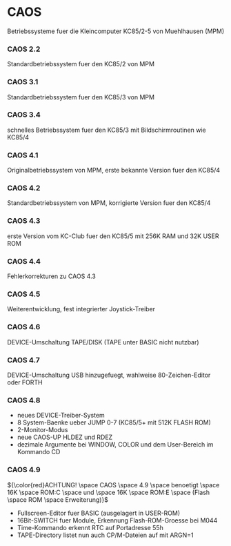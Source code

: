 # CAOS
 Betriebssysteme fuer die Kleincomputer KC85/2-5 von Muehlhausen (MPM)

### CAOS 2.2
Standardbetriebssystem fuer den KC85/2 von MPM

### CAOS 3.1
Standardbetriebssystem fuer den KC85/3 von MPM

### CAOS 3.4
schnelles Betriebssystem fuer den KC85/3 mit Bildschirmroutinen wie KC85/4

### CAOS 4.1
Originalbetriebssystem von MPM, erste bekannte Version fuer den KC85/4

### CAOS 4.2
Standardbetriebssystem von MPM, korrigierte Version fuer den KC85/4

### CAOS 4.3
erste Version vom KC-Club fuer den KC85/5 mit 256K RAM und 32K USER ROM

### CAOS 4.4
Fehlerkorrekturen zu CAOS 4.3

### CAOS 4.5
Weiterentwicklung, fest integrierter Joystick-Treiber

### CAOS 4.6
DEVICE-Umschaltung TAPE/DISK (TAPE unter BASIC nicht nutzbar)

### CAOS 4.7
DEVICE-Umschaltung USB hinzugefuegt, wahlweise 80-Zeichen-Editor oder FORTH

### CAOS 4.8
- neues DEVICE-Treiber-System
- 8 System-Baenke ueber JUMP 0-7 (KC85/5+ mit 512K FLASH ROM)
- 2-Monitor-Modus
- neue CAOS-UP HLDEZ und RDEZ
- dezimale Argumente bei WINDOW, COLOR und dem User-Bereich im Kommando CD

### CAOS 4.9
${\color{red}ACHTUNG! \space CAOS \space 4.9 \space benoetigt \space 16K \space ROM:C \space und \space 16K \space ROM:E \space (Flash \space ROM \space Erweiterung)}$
- Fullscreen-Editor fuer BASIC (ausgelagert in USER-ROM)
- 16Bit-SWITCH fuer Module, Erkennung Flash-ROM-Groesse bei M044
- Time-Kommando erkennt RTC auf Portadresse 55h
- TAPE-Directory listet nun auch CP/M-Dateien auf mit ARGN=1
